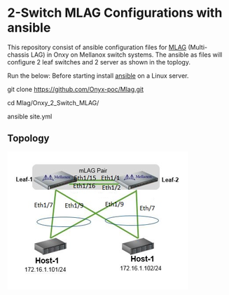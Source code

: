 # 2-Switch MLAG Configurations with ansible

This repository consist of ansible configuration files for [MLAG](https://community.mellanox.com/s/article/how-to-configure-mlag-on-mellanox-switches) (Multi-chassis LAG) in Onxy on Mellanox switch systems.
The ansible  as files will configure 2 leaf switches and 2 server as shown in the toplogy.

Run the below:
Before starting install [ansible](https://docs.ansible.com/ansible/latest/installation_guide/intro_installation.html) on a Linux server.

git clone https://github.com/Onyx-poc/Mlag.git

cd Mlag/Onxy_2_Switch_MLAG/

ansible site.yml 

Topology
--------
![](Onxy_2_Switch_MLAG/topology.jpg)
